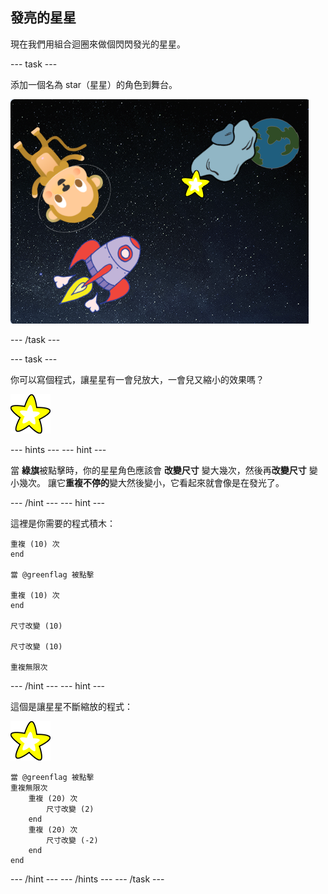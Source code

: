 ## 發亮的星星

現在我們用組合迴圈來做個閃閃發光的星星。

--- task ---

添加一個名為 star（星星）的角色到舞台。

![添加一個星星角色](images/space-star-sprite.png)

--- /task ---

--- task ---

你可以寫個程式，讓星星有一會兒放大，一會兒又縮小的效果嗎？

![測試一顆閃亮的星星](images/sprite-star.png)

--- hints --- --- hint ---

當 **綠旗**被點擊時，你的星星角色應該會 **改變尺寸** 變大幾次，然後再**改變尺寸** 變小幾次。 讓它**重複不停的**變大然後變小，它看起來就會像是在發光了。

--- /hint --- --- hint ---

這裡是你需要的程式積木：

```blocks3
重複 (10) 次
end

當 @greenflag 被點擊

重複 (10) 次
end

尺寸改變 (10)

尺寸改變 (10)

重複無限次
```

--- /hint --- --- hint ---

這個是讓星星不斷縮放的程式：

![星星角色](images/sprite-star.png)

```blocks3
當 @greenflag 被點擊
重複無限次
    重複 (20) 次
        尺寸改變 (2)
    end
    重複 (20) 次
        尺寸改變 (-2)
    end
end

```

--- /hint --- --- /hints --- --- /task ---